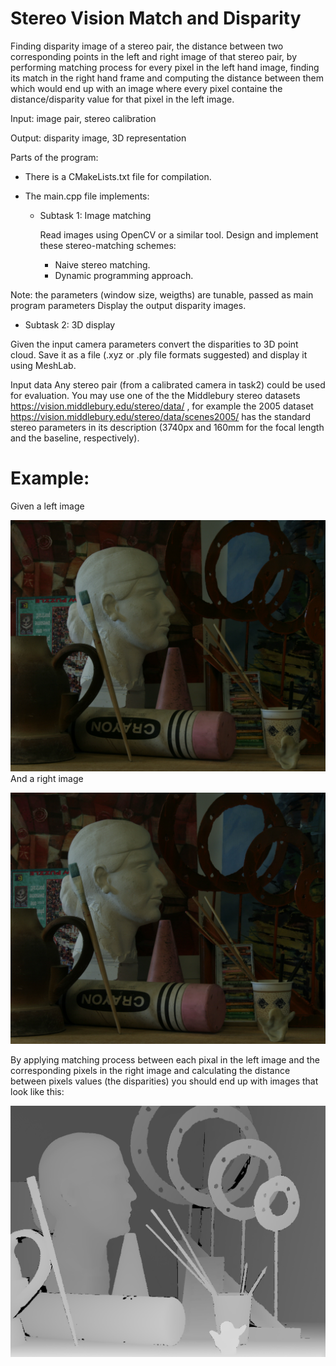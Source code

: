 # Stereo Vision Match and Disparity

Finding disparity image of a stereo pair, the distance between two corresponding points in the left and right image of that stereo pair, by performing matching process for every pixel in the left hand image, finding its match in the right hand frame and computing the distance between them which would end up with an image where every pixel containe the distance/disparity value for that pixel in the left image.


 Input: image pair, stereo calibration

 Output: disparity image, 3D representation

Parts of the program:
- There is a CMakeLists.txt file for compilation.
- The main.cpp file implements:

  - Subtask 1: Image matching

    Read images using OpenCV or a similar tool.
    Design and implement these stereo-matching schemes:
    - Naive stereo matching.
    - Dynamic programming approach.

Note: the parameters (window size, weigths) are tunable, passed as main program parameters
Display the output disparity images.


  - Subtask 2: 3D display

  Given the input camera parameters convert the disparities to 3D point cloud. 
  Save it as a file (.xyz or .ply file formats suggested) and display it using MeshLab.


Input data
Any stereo pair (from a calibrated camera in task2) could be used for evaluation.
You may use one of the the Middlebury stereo datasets https://vision.middlebury.edu/stereo/data/ , for example the 2005 dataset https://vision.middlebury.edu/stereo/data/scenes2005/ has the standard stereo parameters in its description (3740px and 160mm for the focal length and the baseline, respectively). 



# Example: 


Given a left image


![plot](https://github.com/SaraFattouh/Stereo-vision-Match-and-disparity/blob/main/view0.png) 
And a right image




![plot](https://github.com/SaraFattouh/Stereo-vision-Match-and-disparity/blob/main/view1.png)



By applying matching process between each pixal in the left image and the corresponding pixels in the right image and calculating the distance between pixels values (the disparities) you should end up with images that look like this:




![plot](https://github.com/SaraFattouh/Stereo-vision-Match-and-disparity/blob/main/disp.png)


